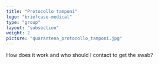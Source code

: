 ```yaml
---
title: "Protocollo tamponi"
logo: "briefcase-medical"
type: "group"
layout: "subsection"
weight: 2
picture: "quarantena_protocollo_tamponi.jpg"
---
```


How does it work and who should I contact to get the swab?
